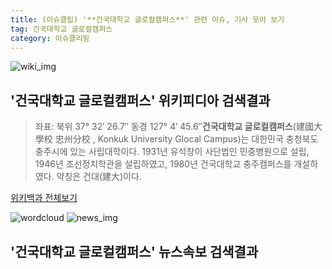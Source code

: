 ```yaml
---
title: (이슈클립) '**건국대학교 글로컬캠퍼스**' 관련 이슈, 기사 모아 보기
tag: 건국대학교 글로컬캠퍼스
category: 이슈클리핑
---
```

![wiki_img](https://user-images.githubusercontent.com/42597476/44503234-41136a80-a6d0-11e8-9071-6fc6418eafe4.png)
## **'**건국대학교 글로컬캠퍼스**'** 위키피디아 검색결과
>좌표: 북위 37° 32′ 26.7″ 동경 127° 4′ 45.6″**건국대학교 글로컬캠퍼스**(建國大學校 忠州分校 , Konkuk University Glocal Campus)는 대한민국 충청북도 충주시에 있는 사립대학이다. 1931년 유석창이 사단법인 민중병원으로 설립, 1946년 조선정치학관을 설립하였고, 1980년 건국대학교 충주캠퍼스를 개설하였다. 약칭은 건대(建大)이다.

<a href="https://ko.wikipedia.org/wiki/건국대학교 글로컬캠퍼스" target="_blank">위키백과 전체보기</a>

![wordcloud](https://s3.ap-northeast-2.amazonaws.com/lyrics101-wordcloud/2018-10-01-1538386253.png)
![news_img](https://user-images.githubusercontent.com/42597476/44507050-1206f400-a6e4-11e8-8d98-7ffbfebb353f.png)
## **'**건국대학교 글로컬캠퍼스**'** 뉴스속보 검색결과

